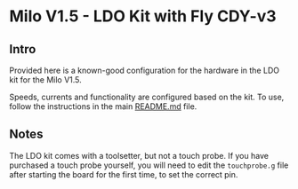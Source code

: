 # Milo V1.5 - LDO Kit with Fly CDY-v3

## Intro

Provided here is a known-good configuration for the hardware in the LDO kit for the Milo V1.5.

Speeds, currents and functionality are configured based on the kit. To use, follow the instructions in the main [README.md](../../README.md) file.

## Notes

The LDO kit comes with a toolsetter, but not a touch probe. If you have purchased a touch probe yourself, you will need to edit the `touchprobe.g` file after starting the board for the first time, to set the correct pin.
